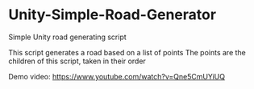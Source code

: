 # Unity-Simple-Road-Generator
Simple Unity road generating script

This script generates a road based on a list of points
The points are the children of this script, taken in their order

Demo video: https://www.youtube.com/watch?v=Qne5CmUYiUQ
